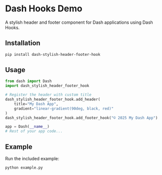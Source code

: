# Dash Hooks Demo

A stylish header and footer component for Dash applications using Dash Hooks.

## Installation

```bash
pip install dash-stylish-header-footer-hook
```

## Usage

```python
from dash import Dash
import dash_stylish_header_footer_hook  

# Register the header with custom title
dash_stylish_header_footer_hook.add_header(
    title="My Dash App",
    gradient="linear-gradient(90deg, black, red)"
)
dash_stylish_header_footer_hook.add_footer_hook("© 2025 My Dash App")

app = Dash(__name__)
# Rest of your app code...
```

## Example

Run the included example:

```bash
python example.py
```
